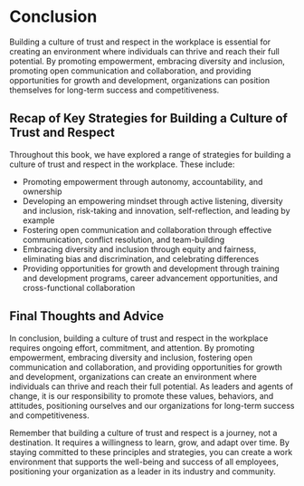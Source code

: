 # Conclusion

Building a culture of trust and respect in the workplace is essential for creating an environment where individuals can thrive and reach their full potential. By promoting empowerment, embracing diversity and inclusion, promoting open communication and collaboration, and providing opportunities for growth and development, organizations can position themselves for long-term success and competitiveness.

Recap of Key Strategies for Building a Culture of Trust and Respect
-------------------------------------------------------------------

Throughout this book, we have explored a range of strategies for building a culture of trust and respect in the workplace. These include:

* Promoting empowerment through autonomy, accountability, and ownership
* Developing an empowering mindset through active listening, diversity and inclusion, risk-taking and innovation, self-reflection, and leading by example
* Fostering open communication and collaboration through effective communication, conflict resolution, and team-building
* Embracing diversity and inclusion through equity and fairness, eliminating bias and discrimination, and celebrating differences
* Providing opportunities for growth and development through training and development programs, career advancement opportunities, and cross-functional collaboration

Final Thoughts and Advice
-------------------------

In conclusion, building a culture of trust and respect in the workplace requires ongoing effort, commitment, and attention. By promoting empowerment, embracing diversity and inclusion, fostering open communication and collaboration, and providing opportunities for growth and development, organizations can create an environment where individuals can thrive and reach their full potential. As leaders and agents of change, it is our responsibility to promote these values, behaviors, and attitudes, positioning ourselves and our organizations for long-term success and competitiveness.

Remember that building a culture of trust and respect is a journey, not a destination. It requires a willingness to learn, grow, and adapt over time. By staying committed to these principles and strategies, you can create a work environment that supports the well-being and success of all employees, positioning your organization as a leader in its industry and community.